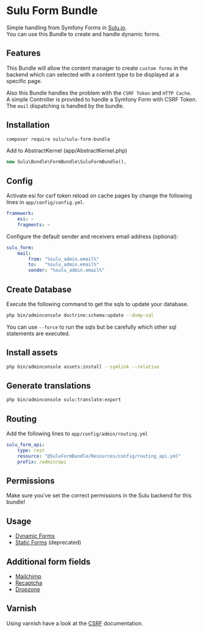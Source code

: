 # Sulu Form Bundle

Simple handling from Symfony Forms in [Sulu.io](http://sulu.io).  
You can use this Bundle to create and handle dynamic forms.

## Features

This Bundle will allow the content manager to create `custom forms` in the backend which can selected with a content type to be displayed at a specific page.

Also this Bundle handles the problem with the `CSRF Token` and `HTTP Cache`.  
A simple Controller is provided to handle a Symfony Form with CSRF Token.  
The `mail` dispatching is handled by the bundle.

## Installation

```bash
composer require sulu/sulu-form-bundle
```

Add to AbstractKernel (app/AbstractKernel.php)

```php
new Sulu\Bundle\FormBundle\SuluFormBundle(),
```

## Config

Activate esi for csrf token reload on cache pages
by change the following lines in `app/config/config.yml`.

```yml
framework:
    esi: ~
    fragments: ~
```

Configure the default sender and receivers email address (optional):

```yml
sulu_form:
    mail:
        from: "%sulu_admin.email%"
        to:   "%sulu_admin.email%"
        sender: "%sulu_admin.email%"
```

## Create Database

Execute the following command to get the sqls to update your database.

```bash
php bin/adminconsole doctrine:schema:update --dump-sql
```

You can use `--force` to run the sqls but be carefully which other
sql statements are executed.

## Install assets

```bash
php bin/adminconsole assets:install --symlink --relative
```

## Generate translations

```bash
php bin/adminconsole sulu:translate:export
```

## Routing

Add the following lines to `app/config/admin/routing.yml`

```yml
sulu_form_api:
    type: rest
    resource: "@SuluFormBundle/Resources/config/routing_api.yml"
    prefix: /admin/api
```

## Permissions

Make sure you've set the correct permissions in the Sulu backend for this bundle!

## Usage

- [Dynamic Forms](dynamic.md "Dynamic Forms")
- [Static Forms](static.md "Static Forms") (deprecated)

## Additional form fields

- [Mailchimp](mailchimp.md "Mailchimp Form Field")
- [Recaptcha](recaptcha.md "Recaptcha Form Field")
- [Dropzone](dropzone.md "Dropzone Form Field")

## Varnish

Using varnish have a look at the [CSRF](csrf.md "CSRF Token") documentation.

